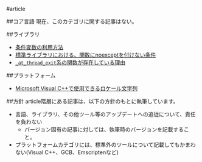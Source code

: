 #article

##コア言語
現在、このカテゴリに関する記事はない。


##ライブラリ
- [条件変数の利用方法](./article/lib/how_to_use_cv.md)
- [標準ライブラリにおける、関数にnoexceptを付けない条件](./article/lib/dont_use_noexcept.md)
- [`_at_thread_exit`系の関数が存在している理由](./article/lib/at_thread_exit.md)


##プラットフォーム
- [Microsoft Visual C++で使用できるロケール文字列](./article/platform/locales.md)


##方針
article階層にある記事は、以下の方針のもとに執筆しています。

- 言語、ライブラリ、その他ツール等のアップデートへの追従について、責任を負わない
    - バージョン固有の記事に対しては、執筆時のバージョンを記載すること。
- プラットフォームカテゴリには、標準外のツールについて記載してもかまわない(Visual C++、GCB、Emscriptenなど)



